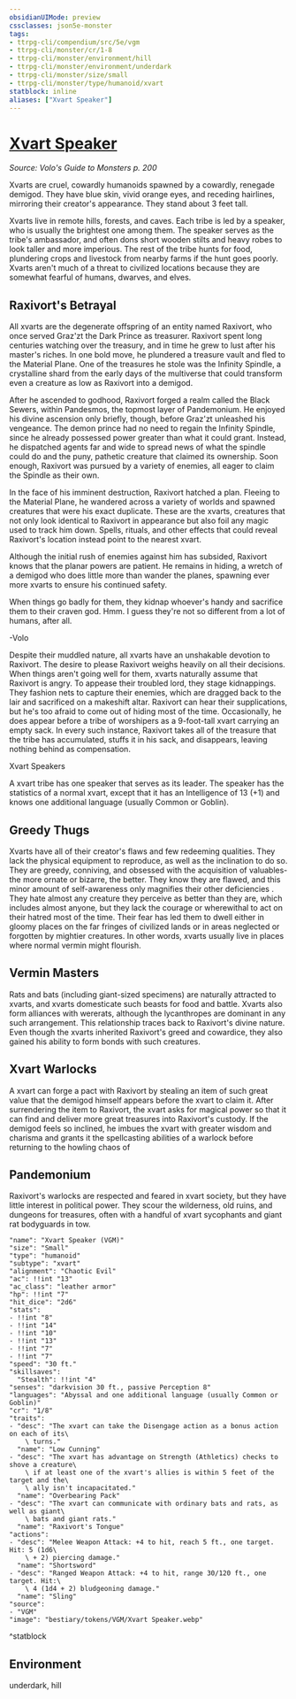 ```yaml
---
obsidianUIMode: preview
cssclasses: json5e-monster
tags:
- ttrpg-cli/compendium/src/5e/vgm
- ttrpg-cli/monster/cr/1-8
- ttrpg-cli/monster/environment/hill
- ttrpg-cli/monster/environment/underdark
- ttrpg-cli/monster/size/small
- ttrpg-cli/monster/type/humanoid/xvart
statblock: inline
aliases: ["Xvart Speaker"]
---
```

# [Xvart Speaker](3-Compendium\CLI\bestiary\humanoid/xvart-speaker-vgm.md)
*Source: Volo's Guide to Monsters p. 200*  

Xvarts are cruel, cowardly humanoids spawned by a cowardly, renegade demigod. They have blue skin, vivid orange eyes, and receding hairlines, mirroring their creator's appearance. They stand about 3 feet tall.

Xvarts live in remote hills, forests, and caves. Each tribe is led by a speaker, who is usually the brightest one among them. The speaker serves as the tribe's ambassador, and often dons short wooden stilts and heavy robes to look taller and more imperious. The rest of the tribe hunts for food, plundering crops and livestock from nearby farms if the hunt goes poorly. Xvarts aren't much of a threat to civilized locations because they are somewhat fearful of humans, dwarves, and elves.

## Raxivort's Betrayal

All xvarts are the degenerate offspring of an entity named Raxivort, who once served Graz'zt the Dark Prince as treasurer. Raxivort spent long centuries watching over the treasury, and in time he grew to lust after his master's riches. In one bold move, he plundered a treasure vault and fled to the Material Plane. One of the treasures he stole was the Infinity Spindle, a crystalline shard from the early days of the multiverse that could transform even a creature as low as Raxivort into a demigod.

After he ascended to godhood, Raxivort forged a realm called the Black Sewers, within Pandesmos, the topmost layer of Pandemonium. He enjoyed his divine ascension only briefly, though, before Graz'zt unleashed his vengeance. The demon prince had no need to regain the Infinity Spindle, since he already possessed power greater than what it could grant. Instead, he dispatched agents far and wide to spread news of what the spindle could do and the puny, pathetic creature that claimed its ownership. Soon enough, Raxivort was pursued by a variety of enemies, all eager to claim the Spindle as their own.

In the face of his imminent destruction, Raxivort hatched a plan. Fleeing to the Material Plane, he wandered across a variety of worlds and spawned creatures that were his exact duplicate. These are the xvarts, creatures that not only look identical to Raxivort in appearance but also foil any magic used to track him down. Spells, rituals, and other effects that could reveal Raxivort's location instead point to the nearest xvart.

Although the initial rush of enemies against him has subsided, Raxivort knows that the planar powers are patient. He remains in hiding, a wretch of a demigod who does little more than wander the planes, spawning ever more xvarts to ensure his continued safety.

When things go badly for them, they kidnap whoever's handy and sacrifice them to their craven god. Hmm. I guess they're not so different from a lot of humans, after all.

-Volo

Despite their muddled nature, all xvarts have an unshakable devotion to Raxivort. The desire to please Raxivort weighs heavily on all their decisions. When things aren't going well for them, xvarts naturally assume that Raxivort is angry. To appease their troubled lord, they stage kidnappings. They fashion nets to capture their enemies, which are dragged back to the lair and sacrificed on a makeshift altar. Raxivort can hear their supplications, but he's too afraid to come out of hiding most of the time. Occasionally, he does appear before a tribe of worshipers as a 9-foot-tall xvart carrying an empty sack. In every such instance, Raxivort takes all of the treasure that the tribe has accumulated, stuffs it in his sack, and disappears, leaving nothing behind as compensation.

Xvart Speakers

A xvart tribe has one speaker that serves as its leader. The speaker has the statistics of a normal xvart, except that it has an Intelligence of 13 (+1) and knows one additional language (usually Common or Goblin).

## Greedy Thugs

Xvarts have all of their creator's flaws and few redeeming qualities. They lack the physical equipment to reproduce, as well as the inclination to do so. They are greedy, conniving, and obsessed with the acquisition of valuables-the more ornate or bizarre, the better. They know they are flawed, and this minor amount of self-awareness only magnifies their other deficiencies . They hate almost any creature they perceive as better than they are, which includes almost anyone, but they lack the courage or wherewithal to act on their hatred most of the time. Their fear has led them to dwell either in gloomy places on the far fringes of civilized lands or in areas neglected or forgotten by mightier creatures. In other words, xvarts usually live in places where normal vermin might flourish.

## Vermin Masters

Rats and bats (including giant-sized specimens) are naturally attracted to xvarts, and xvarts domesticate such beasts for food and battle. Xvarts also form alliances with wererats, although the lycanthropes are dominant in any such arrangement. This relationship traces back to Raxivort's divine nature. Even though the xvarts inherited Raxivort's greed and cowardice, they also gained his ability to form bonds with such creatures.

## Xvart Warlocks

A xvart can forge a pact with Raxivort by stealing an item of such great value that the demigod himself appears before the xvart to claim it. After surrendering the item to Raxivort, the xvart asks for magical power so that it can find and deliver more great treasures into Raxivort's custody. If the demigod feels so inclined, he imbues the xvart with greater wisdom and charisma and grants it the spellcasting abilities of a warlock before returning to the howling chaos of

## Pandemonium

Raxivort's warlocks are respected and feared in xvart society, but they have little interest in political power. They scour the wilderness, old ruins, and dungeons for treasures, often with a handful of xvart sycophants and giant rat bodyguards in tow.

```statblock
"name": "Xvart Speaker (VGM)"
"size": "Small"
"type": "humanoid"
"subtype": "xvart"
"alignment": "Chaotic Evil"
"ac": !!int "13"
"ac_class": "leather armor"
"hp": !!int "7"
"hit_dice": "2d6"
"stats":
- !!int "8"
- !!int "14"
- !!int "10"
- !!int "13"
- !!int "7"
- !!int "7"
"speed": "30 ft."
"skillsaves":
  "Stealth": !!int "4"
"senses": "darkvision 30 ft., passive Perception 8"
"languages": "Abyssal and one additional language (usually Common or Goblin)"
"cr": "1/8"
"traits":
- "desc": "The xvart can take the Disengage action as a bonus action on each of its\
    \ turns."
  "name": "Low Cunning"
- "desc": "The xvart has advantage on Strength (Athletics) checks to shove a creature\
    \ if at least one of the xvart's allies is within 5 feet of the target and the\
    \ ally isn't incapacitated."
  "name": "Overbearing Pack"
- "desc": "The xvart can communicate with ordinary bats and rats, as well as giant\
    \ bats and giant rats."
  "name": "Raxivort's Tongue"
"actions":
- "desc": "Melee Weapon Attack: +4 to hit, reach 5 ft., one target. Hit: 5 (1d6\
    \ + 2) piercing damage."
  "name": "Shortsword"
- "desc": "Ranged Weapon Attack: +4 to hit, range 30/120 ft., one target. Hit:\
    \ 4 (1d4 + 2) bludgeoning damage."
  "name": "Sling"
"source":
- "VGM"
"image": "bestiary/tokens/VGM/Xvart Speaker.webp"
```
^statblock

## Environment

underdark, hill